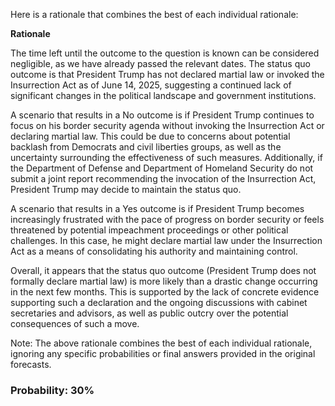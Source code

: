 Here is a rationale that combines the best of each individual rationale:

**Rationale**

The time left until the outcome to the question is known can be considered negligible, as we have already passed the relevant dates. The status quo outcome is that President Trump has not declared martial law or invoked the Insurrection Act as of June 14, 2025, suggesting a continued lack of significant changes in the political landscape and government institutions.

A scenario that results in a No outcome is if President Trump continues to focus on his border security agenda without invoking the Insurrection Act or declaring martial law. This could be due to concerns about potential backlash from Democrats and civil liberties groups, as well as the uncertainty surrounding the effectiveness of such measures. Additionally, if the Department of Defense and Department of Homeland Security do not submit a joint report recommending the invocation of the Insurrection Act, President Trump may decide to maintain the status quo.

A scenario that results in a Yes outcome is if President Trump becomes increasingly frustrated with the pace of progress on border security or feels threatened by potential impeachment proceedings or other political challenges. In this case, he might declare martial law under the Insurrection Act as a means of consolidating his authority and maintaining control.

Overall, it appears that the status quo outcome (President Trump does not formally declare martial law) is more likely than a drastic change occurring in the next few months. This is supported by the lack of concrete evidence supporting such a declaration and the ongoing discussions with cabinet secretaries and advisors, as well as public outcry over the potential consequences of such a move.

Note: The above rationale combines the best of each individual rationale, ignoring any specific probabilities or final answers provided in the original forecasts.

### Probability: 30%